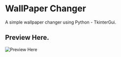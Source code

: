 # WallPaper Changer
A simple wallpaper changer using Python  - TkinterGui.

 ## Preview Here.
![Preview Here](https://cdn.discordapp.com/attachments/636950095056863243/1066453580514603109/image.png)
